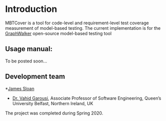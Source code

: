 # Introduction
MBTCover is a tool for code-level and requirement-level test coverage measurement of model-based testing. The current implementation is for the [GraphWalker](http://graphwalker.github.io) open-source model-based testing tool 

## Usage manual:
To be posted soon...

## Development team 
*[James Sloan](https://www.linkedin.com/in/james-sloan-3b39a2150/)

* [Dr. Vahid Garousi](https://www.vgarousi.com), Associate Professor of Software Engineering, Queen’s University Belfast, Northern Ireland, UK

The project was completed during Spring 2020.
